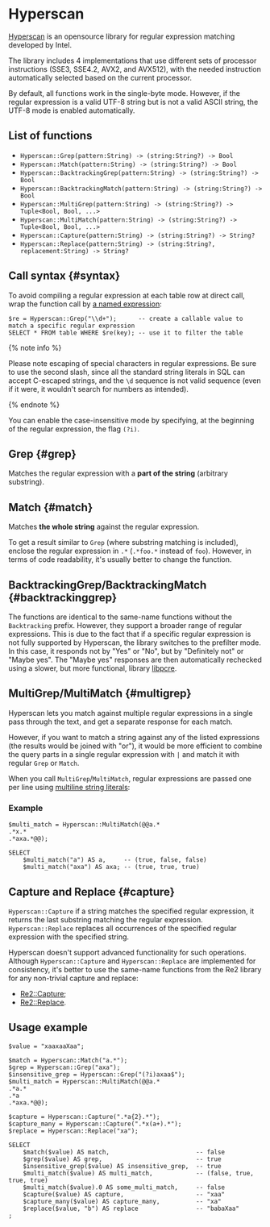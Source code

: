 # Hyperscan

[Hyperscan](https://www.hyperscan.io) is an opensource library for regular expression matching developed by Intel.

The library includes 4 implementations that use different sets of processor instructions (SSE3, SSE4.2, AVX2, and AVX512), with the needed instruction automatically selected based on the current processor.

By default, all functions work in the single-byte mode. However, if the regular expression is a valid UTF-8 string but is not a valid ASCII string, the UTF-8 mode is enabled automatically.

## List of functions

* `Hyperscan::Grep(pattern:String) -> (string:String?) -> Bool`
* `Hyperscan::Match(pattern:String) -> (string:String?) -> Bool`
* `Hyperscan::BacktrackingGrep(pattern:String) -> (string:String?) -> Bool`
* `Hyperscan::BacktrackingMatch(pattern:String) -> (string:String?) -> Bool`
* `Hyperscan::MultiGrep(pattern:String) -> (string:String?) -> Tuple<Bool, Bool, ...>`
* `Hyperscan::MultiMatch(pattern:String) -> (string:String?) -> Tuple<Bool, Bool, ...>`
* `Hyperscan::Capture(pattern:String) -> (string:String?) -> String?`
* `Hyperscan::Replace(pattern:String) -> (string:String?, replacement:String) -> String?`

## Call syntax {#syntax}

To avoid compiling a regular expression at each table row at direct call, wrap the function call by [a named expression](../../syntax/expressions.md#named-nodes):

```yql
$re = Hyperscan::Grep("\\d+");      -- create a callable value to match a specific regular expression
SELECT * FROM table WHERE $re(key); -- use it to filter the table
```

{% note info %}

Please note escaping of special characters in regular expressions. Be sure to use the second slash, since all the standard string literals in SQL can accept C-escaped strings, and the `\d` sequence is not valid sequence (even if it were, it wouldn't search for numbers as intended).

{% endnote %}

You can enable the case-insensitive mode by specifying, at the beginning of the regular expression, the flag `(?i)`.

## Grep {#grep}

Matches the regular expression with a **part of the string** (arbitrary substring).

## Match {#match}

Matches **the whole string** against the regular expression.

To get a result similar to `Grep` (where substring matching is included), enclose the regular expression in `.*` (`.*foo.*` instead of `foo`). However, in terms of code readability, it's usually better to change the function.

## BacktrackingGrep/BacktrackingMatch {#backtrackinggrep}

The functions are identical to the same-name functions without the `Backtracking` prefix. However, they support a broader range of regular expressions. This is due to the fact that if a specific regular expression is not fully supported by Hyperscan, the library switches to the prefilter mode. In this case, it responds not by "Yes" or "No", but by "Definitely not" or "Maybe yes". The "Maybe yes" responses are then automatically rechecked using a slower, but more functional, library [libpcre](https://www.pcre.org).

## MultiGrep/MultiMatch {#multigrep}

Hyperscan lets you match against multiple regular expressions in a single pass through the text, and get a separate response for each match.

However, if you want to match a string against any of the listed expressions (the results would be joined with "or"), it would be more efficient to combine the query parts in a single regular expression with `|` and match it with regular `Grep` or `Match`.

When you call `MultiGrep`/`MultiMatch`, regular expressions are passed one per line using [multiline string literals](../../syntax/expressions.md#named-nodes):

### Example

```yql
$multi_match = Hyperscan::MultiMatch(@@a.*
.*x.*
.*axa.*@@);

SELECT
    $multi_match("a") AS a,     -- (true, false, false)
    $multi_match("axa") AS axa; -- (true, true, true)
```

## Capture and Replace {#capture}

`Hyperscan::Capture` if a string matches the specified regular expression, it returns the last substring matching the regular expression. `Hyperscan::Replace` replaces all occurrences of the specified regular expression with the specified string.

Hyperscan doesn't support advanced functionality for such operations. Although `Hyperscan::Capture` and `Hyperscan::Replace` are implemented for consistency, it's better to use the same-name functions from the Re2 library for any non-trivial capture and replace:

* [Re2::Capture](re2.md#capture);
* [Re2::Replace](re2.md#replace).

## Usage example

```yql
$value = "xaaxaaXaa";

$match = Hyperscan::Match("a.*");
$grep = Hyperscan::Grep("axa");
$insensitive_grep = Hyperscan::Grep("(?i)axaa$");
$multi_match = Hyperscan::MultiMatch(@@a.*
.*a.*
.*a
.*axa.*@@);

$capture = Hyperscan::Capture(".*a{2}.*");
$capture_many = Hyperscan::Capture(".*x(a+).*");
$replace = Hyperscan::Replace("xa");

SELECT
    $match($value) AS match,                        -- false
    $grep($value) AS grep,                          -- true
    $insensitive_grep($value) AS insensitive_grep,  -- true
    $multi_match($value) AS multi_match,            -- (false, true, true, true)
    $multi_match($value).0 AS some_multi_match,     -- false
    $capture($value) AS capture,                    -- "xaa"
    $capture_many($value) AS capture_many,          -- "xa"
    $replace($value, "b") AS replace                -- "babaXaa"
;
```


